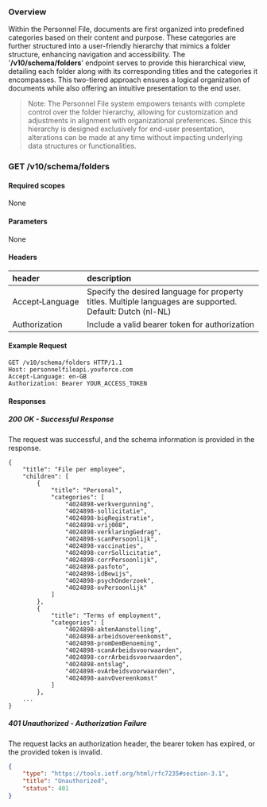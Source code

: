 ### Overview
Within the Personnel File, documents are first organized into predefined categories based on their content and purpose. These categories 
are further structured into a user-friendly hierarchy that mimics a folder structure, enhancing navigation and accessibility. 
The '**/v10/schema/folders**' endpoint serves to provide this hierarchical view, detailing each folder along with its corresponding titles 
and the categories it encompasses. This two-tiered approach ensures a logical organization of documents while also offering an intuitive 
presentation to the end user.

> Note: The Personnel File system empowers tenants with complete control over the folder hierarchy, allowing for customization and adjustments in
> alignment with organizational preferences. Since this hierarchy is designed exclusively for end-user presentation, alterations can be made at
> any time without impacting underlying data structures or functionalities.
 
### GET /v10/schema/folders
#### Required scopes
None
#### Parameters
None
#### Headers

| header                | description                                                                 |
|:----------------------|:----------------------------------------------------------------------------|
| Accept&#8209;Language | Specify the desired language for property titles. Multiple languages are supported. Default: Dutch (nl-NL) |
| Authorization | Include a valid bearer token for authorization |

#### Example Request
```
GET /v10/schema/folders HTTP/1.1
Host: personnelfileapi.youforce.com
Accept-Language: en-GB
Authorization: Bearer YOUR_ACCESS_TOKEN
```
#### Responses
##### 200 OK - Successful Response
The request was successful, and the schema information is provided in the response.
```
{
    "title": "File per employee",
    "children": [
        {
            "title": "Personal",
            "categories": [
                "4024898-werkvergunning",
                "4024898-sollicitatie",
                "4024898-bigRegistratie",
                "4024898-vrij008",
                "4024898-verklaringGedrag",
                "4024898-scanPersoonlijk",
                "4024898-vaccinaties",
                "4024898-corrSollicitatie",
                "4024898-corrPersoonlijk",
                "4024898-pasfoto",
                "4024898-idBewijs",
                "4024898-psychOnderzoek",
                "4024898-ovPersoonlijk"
            ]
        },
        {
            "title": "Terms of employment",
            "categories": [
                "4024898-aktenAanstelling",
                "4024898-arbeidsovereenkomst",
                "4024898-promDemBenoeming",
                "4024898-scanArbeidsvoorwaarden",
                "4024898-corrArbeidsvoorwaarden",
                "4024898-ontslag",
                "4024898-ovArbeidsvoorwaarden",
                "4024898-aanvOvereenkomst"
            ]
        },
    ...
}  
```

##### 401 Unauthorized - Authorization Failure
The request lacks an authorization header, the bearer token has expired, or the provided token is invalid.
```json
{
    "type": "https://tools.ietf.org/html/rfc7235#section-3.1",
    "title": "Unauthorized",
    "status": 401
}
```

